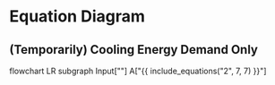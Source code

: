 # Equation Diagram 
## (Temporarily) Cooling Energy Demand Only

flowchart LR
    subgraph Input[""]
    A["{{ include_equations("2", 7, 7) }}"]